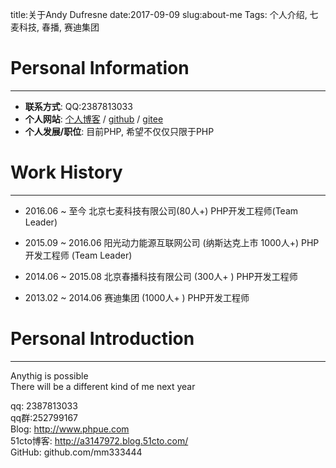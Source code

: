 title:关于Andy Dufresne
date:2017-09-09
slug:about-me
Tags: 个人介绍, 七麦科技, 春播, 赛迪集团

# Personal Information
---
- **联系方式**: QQ:2387813033
- **个人网站**: [个人博客](www.phpue.com) / [github](https://github.com/mm333444) / [gitee](https://gitee.com/ccnv07/)
- **个人发展/职位**: 目前PHP, 希望不仅仅只限于PHP

# Work History
---
- 2016.06 ~ 至今 北京七麦科技有限公司(80人+) PHP开发工程师(Team Leader)

- 2015.09 ~ 2016.06 阳光动力能源互联网公司 (纳斯达克上市 1000人+) PHP开发工程师 (Team Leader)

- 2014.06 ~ 2015.08 北京春播科技有限公司 (300人+ ) PHP开发工程师

- 2013.02 ~ 2014.06 赛迪集团 (1000人+ ) PHP开发工程师

# Personal Introduction
---
Anythig is possible<br />
There will be a different kind of me next year <br />


qq: 2387813033 <br/>
qq群:252799167 <br/>
Blog: http://www.phpue.com <br/>
51cto博客: http://a3147972.blog.51cto.com/ <br/>
GitHub: github.com/mm333444 <br/>
